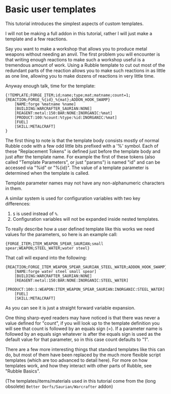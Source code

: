 
Basic user templates
====================================================================================================

This tutorial introduces the simplest aspects of custom templates.

I will not be making a full addon in this tutorial, rather I will
just make a template and a few reactions.

Say you want to make a workshop that allows you to produce metal
weapons without needing an anvil. The first problem you will encounter
is that writing enough reactions to make such a workshop useful is a
tremendous amount of work. Using a Rubble template to cut out most of
the redundant parts of the reaction allows you to make such reactions
in as little as one line, allowing you to make dozens of reactions in
very little time.

Anyway enough talk, time for the template:

	{!TEMPLATE;FORGE_ITEM;id;name;type;mat;matname;count=1;
	{REACTION;FORGE_%{id}_%{mat};ADDON_HOOK_SWAMP}
		[NAME:forge %matname %name]
		[BUILDING:WARCRAFTER_SAURIAN:NONE]
		[REAGENT:metal:150:BAR:NONE:INORGANIC:%mat]
		[PRODUCT:100:%count:%type:%id:INORGANIC:%mat]
		[FUEL]
		[SKILL:METALCRAFT]
	}

The first thing to note is that the template body consists mostly of
normal Rubble code with a few odd little bits prefixed with a '%' symbol.
Each of these "Replacement Tokens" is defined just before the template
body and just after the template name. For example the first of these
tokens (also called "Template Parameters", or just "params") is named
"id" and can be accessed via "%id" or "%{id}". The value of a template
parameter is determined when the template is called.

Template parameter names may not have any non-alphanumeric characters in them.

A similar system is used for configuration variables with two key differences:

1. `$` is used instead of `%`.
2. Configuration variables will not be expanded inside nested templates.

To really describe how a user defined template like this works we need
values for the parameters, so here is an example call:

	{FORGE_ITEM;ITEM_WEAPON_SPEAR_SAURIAN;small spear;WEAPON;STEEL_WATER;water steel}

That call will expand into the following:

	{REACTION;FORGE_ITEM_WEAPON_SPEAR_SAURIAN_STEEL_WATER;ADDON_HOOK_SWAMP}
		[NAME:forge water steel small spear]
		[BUILDING:WARCRAFTER_SAURIAN:NONE]
		[REAGENT:metal:150:BAR:NONE:INORGANIC:STEEL_WATER]
		[PRODUCT:100:1:WEAPON:ITEM_WEAPON_SPEAR_SAURIAN:INORGANIC:STEEL_WATER]
		[FUEL]
		[SKILL:METALCRAFT]

As you can see it is just a straight forward variable expansion.

One thing sharp-eyed readers may have noticed is that there was never a
value defined for "count", if you will look up to the template definition
you will see that count is followed by an equals sign (=). If a parameter
name is followed by an equals sign whatever is after the equals sign is
used as the default value for that parameter, so in this case count defaults
to "1".

There are a few more interesting things that standard templates like this
can do, but most of them have been replaced by the much more flexible
script templates (which are too advanced to detail here). For more on how
templates work, and how they interact with other parts of Rubble, see "Rubble Basics".

(The templates/items/materials used in this tutorial come from the (long obsolete)
`Better Dorfs/Saurian/Warcrafter` addon)
